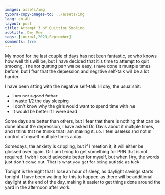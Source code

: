 ```yaml
---
images: assets/img
typora-copy-images-to: ../assets/img
lang: en-AU
layout: post
title: Attempt 3 of Quitting Smoking
subtitle: Day One
tags: [journal,2023,September]
comments: true
---
```


My mood for the last couple of days has not been fantastic, so who knows how well this will be, but I have decided that it is time to attempt to quit smoking. The not quitting part will be easy, I have done it multiple times before, but I fear that the depression and negative self-talk will be a lot harder.

I have been sitting with the negative self-talk all day, the usual shit:

* I am not a good father
* I waste 1/2 the day sleeping
* I don't know why the girls would want to spend time with me
* It would be better if I were dead

Some days are better than others, but I fear that there is nothing that can be done about the depression, I have asked Dr. Davis about it multiple times, and I think that he thinks that I am making it. up. I feel useless and not in control of myself multiple times a day.

Somedays, the anxiety is crippling, but if I mention it, it will either be glossed over again. Or I am trying to get something for PRN that is not required. I wish I could advocate better for myself,  but when I try, the words just don't come out. That is what you get for being autistic as fuck.

Tonight is the night that I lose an hour of sleep, as daylight savings starts tonight. I have been waiting for this to happen, as there will be additional daylight at the end of the day, making it easier to get things done around the yard in the afternoon after work.
